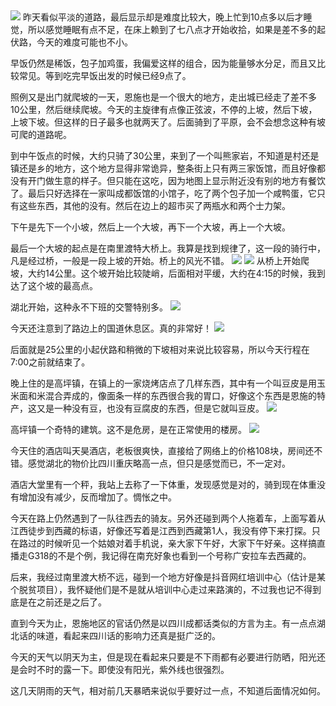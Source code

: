 ## 
#### 

![](https://ridemypic.oss-cn-chengdu.aliyuncs.com/rideimg/0610.png)
昨天看似平淡的道路，最后显示却是难度比较大，晚上忙到10点多以后才睡觉，所以感觉睡眠有点不足，在床上赖到了七八点才开始收拾，如果是差不多的起伏路，今天的难度可能也不小。


早饭仍然是稀饭，包子加鸡蛋，我偏爱这样的组合，因为能量够水分足，而且又比较常见。等到吃完早饭出发的时候已经9点了。


照例又是出门就爬坡的一天，恩施也是一个很大的地方，走出城已经走了差不多10公里，然后继续爬坡。今天的主旋律有点像正弦波，不停的上坡，然后下坡，上坡下坡。但这样的日子最多也就两天了。后面骑到了平原，会不会想念这种有坡可爬的道路呢。


到中午饭点的时候，大约只骑了30公里，来到了一个叫熊家岩，不知道是村还是镇还是乡的地方，这个地方显得非常诡异，整条街上只有两三家饭馆，而且好像都没有开门做生意的样子。但只能在这吃，因为地图上显示附近没有别的地方有餐饮了。最后只好选择在一家叫成都饭馆的小馆子，吃了两个包子加一个咸鸭蛋，它只有这些东西，其他的没有。然后在边上的超市买了两瓶水和两个士力架。


下午是先下一个小坡，然后上一个大坡，再下一个大坡，再上一个大坡。


最后一个大坡的起点是在南里渡特大桥上。我算是找到规律了，这一段的骑行中，凡是经过桥，一般是一段上坡的开始。桥上的风光不错。
![](https://ridemypic.oss-cn-chengdu.aliyuncs.com/rideimg/IMG_20210610_141540.jpg)
![](https://ridemypic.oss-cn-chengdu.aliyuncs.com/rideimg/IMG_20210610_141732.jpg)
从桥上开始爬坡，大约14公里。这个坡开始比较陡峭，后面相对平缓，大约在4:15的时候，我到达了这个坡的最高点。


湖北开始，这种永不下班的交警特别多。
![](https://ridemypic.oss-cn-chengdu.aliyuncs.com/rideimg/IMG_20210610_165040.jpg)


今天还注意到了路边上的国道休息区。真的非常好！
![](https://ridemypic.oss-cn-chengdu.aliyuncs.com/rideimg/IMG_20210610_181503.jpg)


后面就是25公里的小起伏路和稍微的下坡相对来说比较容易，所以今天行程在7:00之前就结束了。


晚上住的是高坪镇，在镇上的一家烧烤店点了几样东西，其中有一个叫豆皮是用玉米面和米混合弄成的，像面条一样的东西很合我的胃口，好像这个东西是恩施的特产，这又是一种没有豆，也没有豆腐皮的东西，但是它就叫豆皮。
![](https://ridemypic.oss-cn-chengdu.aliyuncs.com/rideimg/IMG_20210610_195336.jpg)


高坪镇一个奇特的建筑。这不是危房，是在正常使用的楼房。
![](https://ridemypic.oss-cn-chengdu.aliyuncs.com/rideimg/IMG_20210610_202227.jpg)


今天住的酒店叫天昊酒店，老板很爽快，直接给了网络上的价格108块，房间还不错。感觉湖北的物价比四川重庆略高一点，但只是感觉而已，不一定对。


酒店大堂里有一个秤，我站上去称了一下体重，发现感觉是对的，骑到现在体重没有增加没有减少，反而增加了。惆怅之中。


今天在路上仍然遇到了一队往西去的骑友。另外还碰到两个人拖着车，上面写着从江西徒步到西藏的标语，好像还写着是江西到西藏第1人，我没有停下来打探。只在路过的时候听见一个姑娘对着手机说，亲大家下午好，大家下午好亲。这样搞直播走G318的不是个例，我记得在南充好象也看到一个号称广安拉车去西藏的。


后来，我经过南里渡大桥不远，碰到一个地方好像是抖音网红培训中心（估计是某个脱贫项目），我怀疑他们是不是就从培训中心走过来路演的，不过我也记不得到底是在之前还是之后了。


直到今天为止，恩施地区的官话仍然是以四川成都话类似的方言为主。有一点点湖北话的味道，看起来四川话的影响力还真是挺广泛的。


今天的天气以阴天为主，但是现在看起来只要是不下雨都有必要进行防晒，阳光还是会时不时的露一下。即使没有阳光，紫外线也很强烈。


这几天阴雨的天气，相对前几天暴晒来说似乎要好过一点，不知道后面情况如何。
